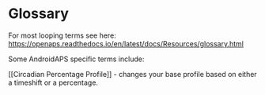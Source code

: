 # Glossary

For most looping terms see here: https://openaps.readthedocs.io/en/latest/docs/Resources/glossary.html

Some AndroidAPS specific terms include:

[[Circadian Percentage Profile]] - changes your base profile based on either a timeshift or a percentage.

